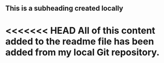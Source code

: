 ## This is a subheading created locally

<<<<<<< HEAD
All of this content added to the readme file has been added from my local Git repository.
=======
